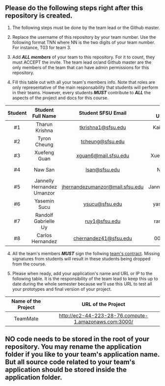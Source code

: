 ## Please do the following steps right after this repository is created.

1. The following steps must be done by the team lead or the Github master. 

2. Replace the username of this repository by your team number. Use the following format TNN where NN is the two digits of your team number. For instance, T03 for team 3. 

2. Add ***ALL members*** of your team to this repository. For it to count, they must ACCEPT the invite. The team lead or/and Github master are the only members of the team that can have admin permissions for this repository. 

3. Fill this table out with all your team's members info. Note that roles are only representative of the main responsability that students will perform in their teams. However, every students ***MUST*** contribute to ***ALL*** the aspects of the project and docs for this course. 


| Student      | Student Full Name |Student SFSU Email | GitHub Username |  Discord Username  |           Role           |
|    :---:     |   :---:           |       :---:       |     :---:       |        :---:       |          :---:           | 
|      #1      |  Tharun Krishna   |tkrishna1@sfsu.edu |  KaiserMighty   |      mighty331     |       Team Lead          |
|      #2      |    Tyron Cheung   | tcheung@sfsu.edu  |      ufghj      |      tyron5649     |       Frontend Lead      |
|      #3      |   Xuefeng Guan    |xguan6@mail.sfsu.edu|  XuefengGuan1  |     tttony_123     |       Database Lead      |
|      #4      |      Naw San      |   lsan@sfsu.edu   |     Naw-San     |       nawsan1      |     Frontend Editor      |
|      #5      | Jannelly Hernandez Umanzor | jhernandezumanzor@mail.sfsu.edu | JannellyHU9301 | janneellyhernandez | Github-master |
|      #6      |   Yasemin Sucu    |   ysucu@sfsu.edu  |   yaseminsucu   | yaseminsucu_67889  |       Backend Dev        |
|      #7      | Randolf Gabrielle Uy | ruy1@sfsu.edu  |   randolfuy01   |     rando_gabo     |       Backend Lead       |
|      #8      |  Carlos Hernandez | chernandez41@sfsu.edu | 001CarlosH  |     banished.01    |      Database Lead       |


4. All the team's members ***MUST*** sign the follwing [team's contract](https://forms.gle/dxATAsa9isXKbcBn7). Missing signatures from students will result in these students being dropped from the course. 

4. Please when ready, add your application's name and URL or IP to the following table. It is the responsibility of the team lead to keep this up to date during the whole semester because we'll use this URL to test all your prototypes and final version of your project. 

|    Name of the Project    |                            URL of the Project                          | 
|           :---:           |                                 :---:                                  |
|          TeamMate         |         http://ec2-44-223-28-76.compute-1.amazonaws.com:3000/          |                                                        
 

## NO code needs to be stored in the root of your repository. You may rename the application folder if you like to your team's application name. But all source code related to your team's application should be stored inside the application folder.
